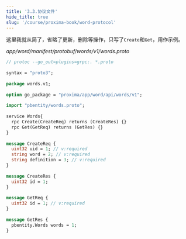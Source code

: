 ```yaml
---
title: '3.3.协议文件'
hide_title: true
slug: '/course/proxima-book/word-protocol'
---
```


这里我就从简了，省略了更新，删除等操作，只写了`Create`和`Get`，用作示例。

*app/word/manifest/protobuf/words/v1/words.proto*
```proto
// protoc --go_out=plugins=grpc:. *.proto  
  
syntax = "proto3";  
  
package words.v1;  
  
option go_package = "proxima/app/word/api/words/v1";  
  
import "pbentity/words.proto";  
  
service Words{  
  rpc Create(CreateReq) returns (CreateRes) {}  
  rpc Get(GetReq) returns (GetRes) {}  
}  
  
message CreateReq {  
  uint32 uid = 1; // v:required  
  string word = 2; // v:required  
  string definition = 3; // v:required  
}  
  
message CreateRes {  
  uint32 id = 1;  
}  
  
message GetReq {  
  uint32 id = 1; // v:required  
}  
  
message GetRes {  
  pbentity.Words words = 1;  
}
```